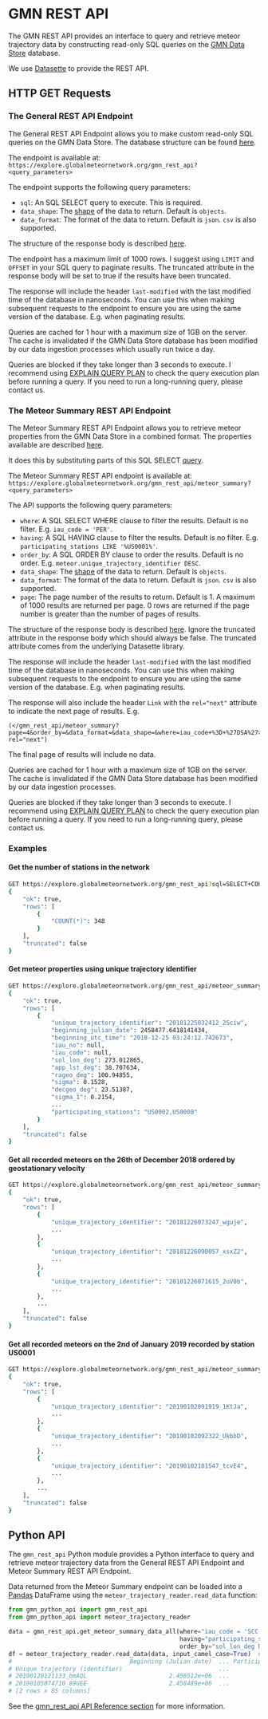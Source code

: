 # GMN REST API

The GMN REST API provides an interface to query and retrieve meteor trajectory data by constructing read-only SQL queries on the [GMN Data Store](https://explore.globalmeteornetwork.org/gmn_data_store) database.

We use [Datasette](https://docs.datasette.io/en/0.64.6/json_api.html) to provide the REST API.

## HTTP GET Requests

### The General REST API Endpoint

The General REST API Endpoint allows you to make custom read-only SQL queries on the GMN Data Store. The database structure can be found [here](https://explore.globalmeteornetwork.org/gmn_data_store).

The endpoint is available at:
`https://explore.globalmeteornetwork.org/gmn_rest_api?<query_parameters>`

The endpoint supports the following query parameters:
- `sql`: An SQL SELECT query to execute. This is required.
- `data_shape`: The [shape](https://docs.datasette.io/en/0.64.6/json_api.html#different-shapes) of the data to return. Default is `objects`.
- `data_format`: The format of the data to return. Default is `json`. `csv` is also supported.

The structure of the response body is described [here](https://docs.datasette.io/en/0.64.6/json_api.html).

The endpoint has a maximum limit of 1000 rows. I suggest using `LIMIT` and `OFFSET` in your SQL query to paginate results. The truncated attribute in the response body will be set to true if the results have been truncated.

The response will include the header `last-modified` with the last modified time of the database in nanoseconds.
You can use this when making subsequent requests to the endpoint to ensure you are using the same version of the database. E.g. when paginating results.

Queries are cached for 1 hour with a maximum size of 1GB on the server. The cache is invalidated if the GMN Data Store database has been modified by our data ingestion processes which usually run twice a day.

Queries are blocked if they take longer than 3 seconds to execute. I recommend using [EXPLAIN QUERY PLAN](https://www.sqlite.org/eqp.html) to check the query execution plan before running a query. If you need to run a long-running query, please contact us.

### The Meteor Summary REST API Endpoint

The Meteor Summary REST API Endpoint allows you to retrieve meteor properties from the GMN Data Store in a combined format. The properties available are described [here](https://gmn-python-api.readthedocs.io/en/latest/data_schemas.html#meteor-trajectory-features).

It does this by substituting parts of this SQL SELECT [query](https://explore.globalmeteornetwork.org/gmn_data_store/meteor_summary).

The Meteor Summary REST API endpoint is available at:
`https://explore.globalmeteornetwork.org/gmn_rest_api/meteor_summary?<query_parameters>`

The API supports the following query parameters:
- `where`: A SQL SELECT WHERE clause to filter the results. Default is no filter. E.g. `iau_code = 'PER'`.
- `having`: A SQL HAVING clause to filter the results. Default is no filter. E.g. `participating_stations LIKE '%US0001%'`.
- `order_by`: A SQL ORDER BY clause to order the results. Default is no order. E.g. `meteor.unique_trajectory_identifier DESC`.
- `data_shape`: The [shape](https://docs.datasette.io/en/0.64.6/json_api.html#different-shapes) of the data to return. Default is `objects`.
- `data_format`: The format of the data to return. Default is `json`. `csv` is also supported.
- `page`: The page number of the results to return. Default is 1. A maximum of 1000 results are returned per page. 0 rows are returned if the page number is greater than the number of pages of results.

The structure of the response body is described [here](https://docs.datasette.io/en/0.64.6/json_api.html). Ignore the truncated attribute in the response body which should always be false. The truncated attribute comes from the underlying Datasette library.

The response will include the header `last-modified` with the last modified time of the database in nanoseconds.
You can use this when making subsequent requests to the endpoint to ensure you are using the same version of the database. E.g. when paginating results.

The response will also include the header `Link` with the `rel="next"` attribute to indicate the next page of results. E.g.
```
(</gmn_rest_api/meteor_summary?page=4&order_by=&data_format=&data_shape=&where=iau_code+%3D+%27DSA%27>; rel="next")
```
The final page of results will include no data.

Queries are cached for 1 hour with a maximum size of 1GB on the server. The cache is invalidated if the GMN Data Store database has been modified by our data ingestion processes.

Queries are blocked if they take longer than 3 seconds to execute. I recommend using [EXPLAIN QUERY PLAN](https://www.sqlite.org/eqp.html) to check the query execution plan before running a query. If you need to run a long-running query, please contact us.

### Examples

#### Get the number of stations in the network

```sh
GET https://explore.globalmeteornetwork.org/gmn_rest_api?sql=SELECT+COUNT(*)+FROM+station
{
    "ok": true,
    "rows": [
        {
            "COUNT(*)": 348
        }
    ],
    "truncated": false
}
```


#### Get meteor properties using unique trajectory identifier

```sh
GET https://explore.globalmeteornetwork.org/gmn_rest_api/meteor_summary?where=meteor.unique_trajectory_identifier='20181225032412_2Sciw'
{
    "ok": true,
    "rows": [
        {
            "unique_trajectory_identifier": "20181225032412_2Sciw",
            "beginning_julian_date": 2458477.6418141434,
            "beginning_utc_time": "2018-12-25 03:24:12.742673",
            "iau_no": null,
            "iau_code": null,
            "sol_lon_deg": 273.012865,
            "app_lst_deg": 38.707634,
            "rageo_deg": 100.94855,
            "sigma": 0.1528,
            "decgeo_deg": 23.51387,
            "sigma_1": 0.2154,
            ...
            "participating_stations": "US0002,US0008"
        }
    ],
    "truncated": false
}
```

#### Get all recorded meteors on the 26th of December 2018 ordered by geostationary velocity

```sh
GET https://explore.globalmeteornetwork.org/gmn_rest_api/meteor_summary?where=date(beginning_utc_time)='2018-12-26'&order_by=vgeo_km_s DESC
{
    "ok": true,
    "rows": [
        {
            "unique_trajectory_identifier": "20181226073247_wguje",
            ...
        },
        {
            "unique_trajectory_identifier": "20181226090057_xsxZ2",
            ...
        },
        {
            "unique_trajectory_identifier": "20181226071615_2uV0b",
            ...
        },
        ...
    ],
    "truncated": false
}
```

#### Get all recorded meteors on the 2nd of January 2019 recorded by station US0001

```sh
GET https://explore.globalmeteornetwork.org/gmn_rest_api/meteor_summary?where=date(beginning_utc_time)='2019-01-02'&having=participating_stations LIKE '%US0001%'
{
    "ok": true,
    "rows": [
        {
            "unique_trajectory_identifier": "20190102091919_1KtJa",
            ...
        },
        {
            "unique_trajectory_identifier": "20190102092322_UkbbD",
            ...
        },
        {
            "unique_trajectory_identifier": "20190102101547_tcvE4",
            ...
        },
        ...
    ],
    "truncated": false
}
```

## Python API

The `gmn_rest_api` Python module provides a Python interface to query and retrieve meteor trajectory data from the General REST API Endpoint and Meteor Summary REST API Endpoint.

Data returned from the Meteor Summary endpoint can be loaded into a [Pandas](https://pandas.pydata.org/) DataFrame using the `meteor_trajectory_reader.read_data` function:
```python
from gmn_python_api import gmn_rest_api
from gmn_python_api import meteor_trajectory_reader

data = gmn_rest_api.get_meteor_summary_data_all(where="iau_code = 'SCC' and beginning_utc_time > '2019-01-01' and beginning_utc_time < '2019-04-05'", 
                                                having="participating_stations LIKE '%US0003%'", 
                                                order_by="sol_lon_deg DESC")
df = meteor_trajectory_reader.read_data(data, input_camel_case=True)  # input_camel_case=True is required for the Meteor Summary endpoint
#                                 Beginning (Julian date)  ... Participating (stations)
# Unique trajectory (identifier)                           ...                         
# 20190128121133_bmAQL                       2.458512e+06  ...         [US0002, US0003]
# 20190105074710_89UEE                       2.458489e+06  ...         [US0003, US0009]
# [2 rows x 85 columns]
```

See the [gmn_rest_api API Reference section](autoapi/gmn_python_api/gmn_rest_api/index) for more information.
